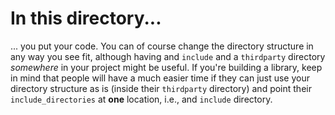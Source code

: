 # In this directory...

... you put your code. You can of course change the directory structure in any
way you see fit, although having and `include` and a `thirdparty` directory
_somewhere_ in your project might be useful. If you're building a library, keep
in mind that people will have a much easier time if they can just use your
directory structure as is (inside their `thirdparty` directory) and point their
`include_directories` at **one** location, i.e., and `include` directory.
